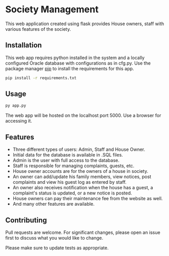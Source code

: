# Society Management

This web application created using flask provides House owners, staff with various features of the society.

## Installation

This web app requires python installed in the system and a locally configured Oracle database with configurations as in cfg.py.
Use the package manager [pip](https://pip.pypa.io/en/stable/) to install the requirements for this app.

```bash
pip install -r requirements.txt
```

## Usage

```bash
py app.py
```

The web app will be hosted on the localhost port 5000. Use a browser for accessing it.

## Features

- Three different types of users: Admin, Staff and House Owner.
- Initial data for the database is available in .SQL files.
- Admin is the user with full access to the database.
- Staff is responsible for managing complaints, guests, etc.
- House owner accounts are for the owners of a house in society.
- An owner can add/update his family members, view notices, post complaints and view his guest log as entered by staff.
- An owner also receives notification when the house has a guest, a complaint's status is updated, or a new notice is posted.
- House owners can pay their maintenance fee from the website as well.
- And many other features are available.

## Contributing
Pull requests are welcome. For significant changes, please open an issue first to discuss what you would like to change.

Please make sure to update tests as appropriate.
